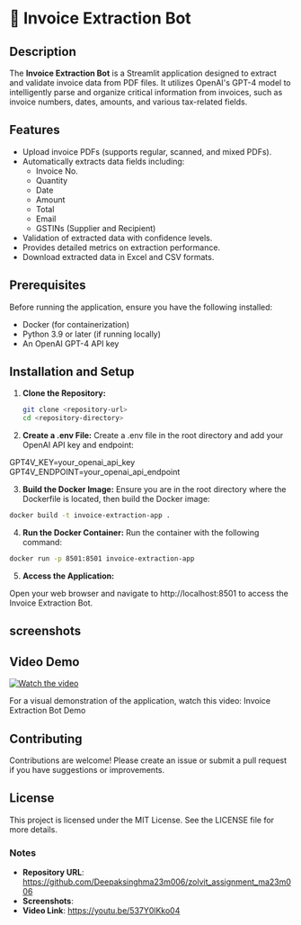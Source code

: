 # 📄 Invoice Extraction Bot

## Description

The **Invoice Extraction Bot** is a Streamlit application designed to extract and validate invoice data from PDF files. It utilizes OpenAI's GPT-4 model to intelligently parse and organize critical information from invoices, such as invoice numbers, dates, amounts, and various tax-related fields.

## Features

- Upload invoice PDFs (supports regular, scanned, and mixed PDFs).
- Automatically extracts data fields including:
  - Invoice No.
  - Quantity
  - Date
  - Amount
  - Total
  - Email
  - GSTINs (Supplier and Recipient)
- Validation of extracted data with confidence levels.
- Provides detailed metrics on extraction performance.
- Download extracted data in Excel and CSV formats.

## Prerequisites

Before running the application, ensure you have the following installed:

- Docker (for containerization)
- Python 3.9 or later (if running locally)
- An OpenAI GPT-4 API key

## Installation and Setup

1. **Clone the Repository:**

   ```bash
   git clone <repository-url>
   cd <repository-directory>


2. **Create a .env File:**
Create a .env file in the root directory and add your OpenAI API key and endpoint:

GPT4V_KEY=your_openai_api_key
GPT4V_ENDPOINT=your_openai_api_endpoint

3. **Build the Docker Image:**
Ensure you are in the root directory where the Dockerfile is located, then build the Docker image:

  ```bash
  docker build -t invoice-extraction-app .
  ```

  
4. **Run the Docker Container:**
Run the container with the following command:

 ```bash
 docker run -p 8501:8501 invoice-extraction-app
 ```

5. **Access the Application:**

Open your web browser and navigate to http://localhost:8501 to access the Invoice Extraction Bot.


## screenshots

## Video Demo

[![Watch the video](https://img.youtube.com/vi/537Y0lKko04/maxresdefault.jpg)](https://www.youtube.com/watch?v=537Y0lKko04)



For a visual demonstration of the application, watch this video: Invoice Extraction Bot Demo

## Contributing
Contributions are welcome! Please create an issue or submit a pull request if you have suggestions or improvements.

## License
This project is licensed under the MIT License. See the LICENSE file for more details.



### Notes

- **Repository URL**: https://github.com/Deepaksinghma23m006/zolvit_assignment_ma23m006
- **Screenshots**:
- **Video Link**: https://youtu.be/537Y0lKko04








